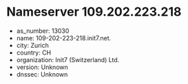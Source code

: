 # Nameserver 109.202.223.218

* as_number: 13030
* name: 109-202-223-218.init7.net.
* city: Zurich
* country: CH
* organization: Init7 (Switzerland) Ltd.
* version: Unknown
* dnssec: Unknown
